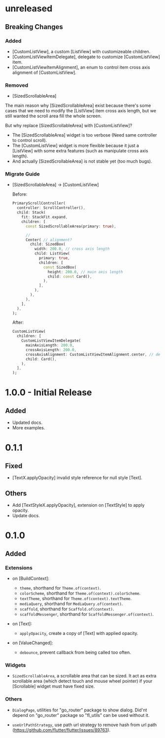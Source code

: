 # unreleased

## Breaking Changes

### Added

- [CustomListView], a custom [ListView] with customizeable children.
- [CustomListViewItemDelegate], delegate to customize [CustomListView] item.
- [CustomListViewItemAlignment], an enum to control item cross axis alignment of
  [CustomListView].

### Removed

- [SizedScrollableArea]

The main reason why [SizedScrollableArea] exist because there's some cases that
we need to modify the [ListView] item cross axis length, but we still wanted the
scroll area fill the whole screen.

But why replace [SizedScrollableArea] with [CustomListView]?

- The [SizedScrollableArea] widget is too verbose (Need same controller to
  control scroll).
- The [CustomListView] widget is more flexible because it just a [ListView] with
  some extra features (such as manipulate cross axis length).
- And actually [SizedScrollableArea] is not stable yet (too much bugs).

### Migrate Guide

- [SizedScrollableArea] -> [CustomListView]

  Before:
  ```dart
  PrimaryScrollController(
    controller: ScrollController(),
    child: Stack(
      fit: StackFit.expand,
      children: [
        const SizedScrollableArea(primary: true),

        //
        Center( // alignment? 
          child: SizedBox(
            width: 200.0, // cross axis length
            child: ListView(
              primary: true,
              children: [
                const SizedBox(
                  height: 200.0, // main axis length
                  child: const Card(),
                ),
              ],
            ),
          ),
        ),
      ],
    ),
  );
  ```

  After:
  ```dart
  CustomListView(
    children: [
      CustomListViewItemDelegate(
        mainAxisLength: 200.0,
        crossAxisLength: 200.0,
        crossAxisAlignment: CustomListViewItemAlignment.center, // default
        child: Card(),
      ),
    ],
  );
  ```

# 1.0.0 - Initial Release

## Added

- Updated docs.
- More examples.

# 0.1.1

## Fixed

- [TextX.applyOpacity] invalid style reference for null style [Text].

## Others

- Add [TextStyleX.applyOpacity], extension on [TextStyle] to apply opacity.
- Update docs.

# 0.1.0

## Added

### Extensions

- on [BuildContext]:

  - `theme`, shorthand for `Theme.of(context)`.
  - `colorScheme`, shorthand for `Theme.of(context).colorScheme`.
  - `textTheme`, shorthand for `Theme.of(context).textTheme`.
  - `mediaQuery`, shorthand for `MediaQuery.of(context)`.
  - `scaffold`, shorthand for `Scaffold.of(context)`.
  - `scaffoldMessenger`, shorthand for `ScaffoldMessenger.of(context)`.

- on [Text]:

  - `applyOpacity`, create a copy of [Text] with applied opacity.

- on [ValueChanged]:
  - `debounce`, prevent callback from being called too often.

### Widgets

- `SizedScrollableArea`, a scrollable area that can be sized. It act as extra
  scrollable area (which detect touch and mouse wheel pointer) if your
  [Scrollable] widget must have fixed size.

### Others

- `DialogPage`, utilities for "go_router" package to show dialog. Did'nt depend
  on "go_router" package so "fl_utils" can be used without it.

- `useUrlPathStrategy`, use path url strategy to remove hash from url path
  (https://github.com/flutter/flutter/issues/89763).
